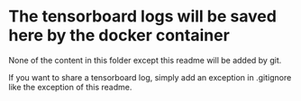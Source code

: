 # The tensorboard logs will be saved here by the docker container

None of the content in this folder except this readme will be added by git.

If you want to share a tensorboard log, simply add an exception in .gitignore like the exception of this readme.